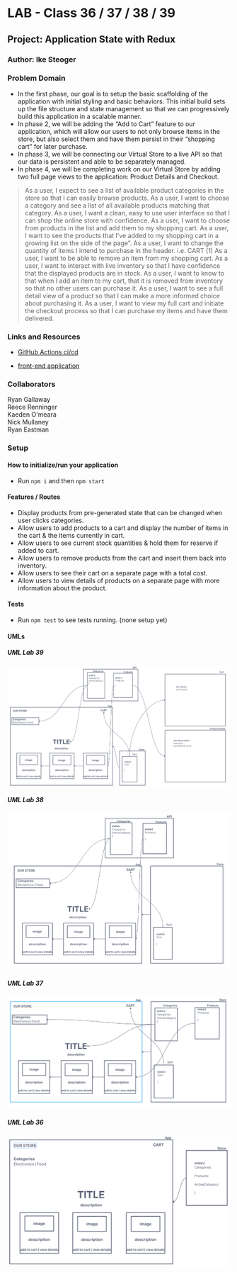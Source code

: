 # LAB - Class 36 / 37 / 38 / 39

## Project: Application State with Redux

### Author: Ike Steoger

### Problem Domain

- In the first phase, our goal is to setup the basic scaffolding of the application with initial styling and basic behaviors. This initial build sets up the file structure and state management so that we can progressively build this application in a scalable manner.
- In phase 2, we will be adding the “Add to Cart” feature to our application, which will allow our users to not only browse items in the store, but also select them and have them persist in their “shopping cart” for later purchase.
- In phase 3, we will be connecting our Virtual Store to a live API so that our data is persistent and able to be separately managed.
- In phase 4, we will be completing work on our Virtual Store by adding two full page views to the application: Product Details and Checkout.

> As a user, I expect to see a list of available product categories in the store so that I can easily browse products.
> As a user, I want to choose a category and see a list of all available products matching that category.
> As a user, I want a clean, easy to use user interface so that I can shop the online store with confidence.
> As a user, I want to choose from products in the list and add them to my shopping cart.
> As a user, I want to see the products that I’ve added to my shopping cart in a growing list on the side of the page”.
> As a user, I want to change the quantity of items I intend to purchase in the header. i.e. CART (1)
> As a user, I want to be able to remove an item from my shopping cart.
> As a user, I want to interact with live inventory so that I have confidence that the displayed products are in stock.
> As a user, I want to know to that when I add an item to my cart, that it is removed from inventory so that no other users can purchase it.
> As a user, I want to see a full detail view of a product so that I can make a more informed choice about purchasing it.
> As a user, I want to view my full cart and initiate the checkout process so that I can purchase my items and have them delivered.

### Links and Resources

- [GitHub Actions ci/cd](https://github.com/ikesteoger/storefront/actions)
<!-- - [back-end server url](http://xyz.com) (when applicable) -->
- [front-end application](https://codesandbox.io/p/github/IkeSteoger/storefront/main?layout=%257B%2522sidebarPanel%2522%253A%2522EXPLORER%2522%252C%2522rootPanelGroup%2522%253A%257B%2522direction%2522%253A%2522horizontal%2522%252C%2522type%2522%253A%2522PANEL_GROUP%2522%252C%2522id%2522%253A%2522ROOT_LAYOUT%2522%252C%2522panels%2522%253A%255B%257B%2522type%2522%253A%2522PANEL_GROUP%2522%252C%2522direction%2522%253A%2522horizontal%2522%252C%2522id%2522%253A%2522EDITOR%2522%252C%2522panels%2522%253A%255B%257B%2522type%2522%253A%2522PANEL%2522%252C%2522panelType%2522%253A%2522TABS%2522%252C%2522id%2522%253A%2522cljrv7g42000b356pnd8dcbav%2522%257D%255D%252C%2522sizes%2522%253A%255B100%255D%257D%252C%257B%2522type%2522%253A%2522PANEL_GROUP%2522%252C%2522direction%2522%253A%2522horizontal%2522%252C%2522id%2522%253A%2522DEVTOOLS%2522%252C%2522panels%2522%253A%255B%257B%2522type%2522%253A%2522PANEL%2522%252C%2522panelType%2522%253A%2522TABS%2522%252C%2522id%2522%253A%2522cljrv7g42000d356porkhi2y6%2522%257D%255D%252C%2522sizes%2522%253A%255B100%255D%257D%255D%252C%2522sizes%2522%253A%255B50%252C50%255D%257D%252C%2522tabbedPanels%2522%253A%257B%2522cljrv7g42000b356pnd8dcbav%2522%253A%257B%2522tabs%2522%253A%255B%257B%2522id%2522%253A%2522cljrv7g41000a356pbofsdugf%2522%252C%2522mode%2522%253A%2522permanent%2522%252C%2522type%2522%253A%2522FILE%2522%252C%2522filepath%2522%253A%2522%252FREADME.md%2522%257D%255D%252C%2522id%2522%253A%2522cljrv7g42000b356pnd8dcbav%2522%252C%2522activeTabId%2522%253A%2522cljrv7g41000a356pbofsdugf%2522%257D%252C%2522cljrv7g42000d356porkhi2y6%2522%253A%257B%2522tabs%2522%253A%255B%257B%2522id%2522%253A%2522cljrv7g42000c356p0ct58rjh%2522%252C%2522mode%2522%253A%2522permanent%2522%252C%2522type%2522%253A%2522PROJECT_SETUP%2522%257D%255D%252C%2522id%2522%253A%2522cljrv7g42000d356porkhi2y6%2522%252C%2522activeTabId%2522%253A%2522cljrv7g42000c356p0ct58rjh%2522%257D%257D%252C%2522showDevtools%2522%253Atrue%252C%2522showSidebar%2522%253Atrue%252C%2522sidebarPanelSize%2522%253A15%257D)

### Collaborators

Ryan Gallaway  
Reece Renninger  
Kaeden O'meara  
Nick Mullaney  
Ryan Eastman  

### Setup

<!-- #### `.env` requirements

For now I have none and do not require one -->

#### How to initialize/run your application

- Run `npm i` and then `npm start`

<!--- #### How to use your library (where applicable) --->

#### Features / Routes

- Display products from pre-generated state that can be changed when user clicks categories.
- Allow users to add products to a cart and display the number of items in the cart & the items currently in cart.
- Allow users to see current stock quantities & hold them for reserve if added to cart.
- Allow users to remove products from the cart and insert them back into inventory.
- Allow users to see their cart on a separate page with a total cost.
- Allow users to view details of products on a separate page with more information about the product.

<!-- - GET : `/hello` - specific route to hit -->

#### Tests

- Run `npm test` to see tests running. (none setup yet)

#### UMLs

##### UML Lab 39

![UML39](./src/assets/uml39.png)

##### UML Lab 38

![UML38](./src/assets/uml38.png)

##### UML Lab 37

![UML37](./src/assets/uml37.png)

##### UML Lab 36

![UML36](./src/assets/uml36.png)
